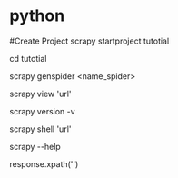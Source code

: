 # python

#Create Project
scrapy startproject tutotial 

cd tutotial

scrapy genspider <name_spider>

scrapy view 'url'

scrapy version -v

scrapy shell 'url'

scrapy --help

response.xpath('')

